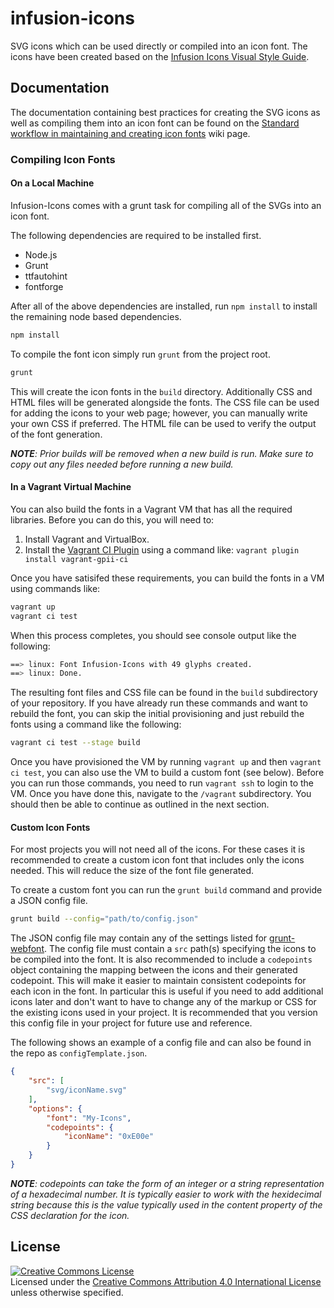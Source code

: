 # infusion-icons #
SVG icons which can be used directly or compiled into an icon font.
The icons have been created based on the [Infusion Icons Visual Style Guide](https://wiki.fluidproject.org/display/fluid/Infusion+Icons+Visual+Style+Guide).


## Documentation ##

The documentation containing best practices for creating the SVG icons as well as compiling them into an icon font can be found on the [Standard workflow in maintaining and creating icon fonts](https://wiki.fluidproject.org/display/fluid/Standard+workflow+in+maintaining+and+creating+icon+fonts) wiki page.

### Compiling Icon Fonts ###

#### On a Local Machine ####

Infusion-Icons comes with a grunt task for compiling all of the SVGs into an icon font.

The following dependencies are required to be installed first.

* Node.js
* Grunt
* ttfautohint
* fontforge

After all of the above dependencies are installed, run `npm install` to install the remaining node based dependencies.

```bash
npm install
```

To compile the font icon simply run `grunt` from the project root.

```bash
grunt
```

This will create the icon fonts in the `build` directory. Additionally CSS and HTML files will be generated alongside the fonts. The CSS file can be used for adding the icons to your web page; however, you can manually write your own CSS if preferred. The HTML file can be used to verify the output of the font generation.

_**NOTE**: Prior builds will be removed when a new build is run. Make sure to copy out any files needed before running a new build._

#### In a Vagrant Virtual Machine ####

You can also build the fonts in a Vagrant VM that has all the required libraries.  Before you can do this, you will need
to:

1. Install Vagrant and VirtualBox.
2. Install the [Vagrant CI Plugin](https://github.com/gpii-ops/vagrant-gpii-ci) using a command like: `vagrant plugin install vagrant-gpii-ci`

Once you have satisifed these requirements, you can build the fonts in a VM using commands like:

```bash
vagrant up
vagrant ci test
```

When this process completes, you should see console output like the following:

```bash
==> linux: Font Infusion-Icons with 49 glyphs created.
==> linux: Done.
```

The resulting font files and CSS file can be found in the `build` subdirectory of your repository.  If you have already
run these commands and want to rebuild the font, you can skip the initial provisioning and just rebuild the fonts using
a command like the following:

```bash
vagrant ci test --stage build
```

Once you have provisioned the VM by running `vagrant up` and then `vagrant ci test`, you can also use the VM to build a
custom font (see below).  Before you can run those commands, you need to run `vagrant ssh` to login to the VM.  Once you
have done this, navigate to the `/vagrant` subdirectory.  You should then be able to continue as outlined in the next
section.

#### Custom Icon Fonts ####

For most projects you will not need all of the icons. For these cases it is recommended to create a custom icon font that includes only the icons needed. This will reduce the size of the font file generated.

To create a custom font you can run the `grunt build` command and provide a JSON config file.

```bash
grunt build --config="path/to/config.json"
```

The JSON config file may contain any of the settings listed for [grunt-webfont](https://github.com/sapegin/grunt-webfont). The config file must contain a `src` path(s) specifying the icons to be compiled into the font. It is also recommended to include a `codepoints` object containing the mapping between the icons and their generated codepoint. This will make it easier to maintain consistent codepoints for each icon in the font. In particular this is useful if you need to add additional icons later and don't want to have to change any of the markup or CSS for the existing icons used in your project. It is recommended that you version this config file in your project for future use and reference.

The following shows an example of a config file and can also be found in the repo as `configTemplate.json`.

```json
{
    "src": [
        "svg/iconName.svg"
    ],
    "options": {
        "font": "My-Icons",
        "codepoints": {
            "iconName": "0xE00e"
        }
    }
}
```

_**NOTE**: codepoints can take the form of an integer or a string representation of a hexadecimal number. It is typically easier to work with the hexidecimal string because this is the value typically used in the content property of the CSS declaration for the icon._


## License ##

<a rel="license" href="http://creativecommons.org/licenses/by/4.0/"><img alt="Creative Commons License" style="border-width:0" src="https://i.creativecommons.org/l/by/4.0/88x31.png" /></a><br />Licensed under the <a rel="license" href="http://creativecommons.org/licenses/by/4.0/">Creative Commons Attribution 4.0 International License</a> unless otherwise specified.
